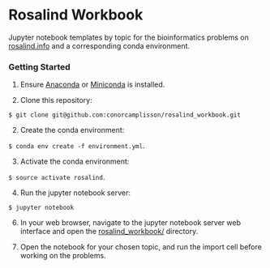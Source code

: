 # Rosalind Workbook

Jupyter notebook templates by topic for the bioinformatics problems on [rosalind.info](http://rosalind.info/problems/topics/) and a corresponding conda environment.

### Getting Started

1. Ensure [Anaconda](https://docs.anaconda.com/anaconda/install/) or [Miniconda](https://docs.conda.io/en/latest/miniconda.html) is installed.

2. Clone this repository:

`$ git clone git@github.com:conorcamplisson/rosalind_workbook.git`

2. Create the conda environment:

`$ conda env create -f environment.yml`.

3. Activate the conda environment:

`$ source activate rosalind`.

4. Run the jupyter notebook server:

`$ jupyter notebook`

6. In your web browser, navigate to the jupyter notebook server web interface and open the [rosalind_workbook/](./rosalind_workbook/) directory.

7. Open the notebook for your chosen topic, and run the import cell before working on the problems.
